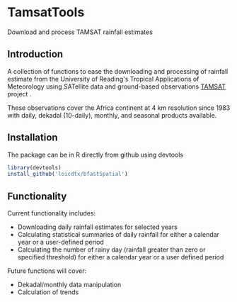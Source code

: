 # TamsatTools
Download and process TAMSAT rainfall estimates

## Introduction
A collection of functions to ease the downloading and processing of rainfall estimate from the University of Reading's Tropical Applications of Meteorology using SATellite data and ground-based observations [TAMSAT](http://www.tamsat.org.uk/) project .

These observations cover the Africa continent at 4 km resolution since 1983 with daily, dekadal (10-daily), monthly, and seasonal  products available.

## Installation

The package can be in R directly from github using devtools

```R
library(devtools)
install_github('loicdtx/bfastSpatial')
```
## Functionality

Current functionality includes:
- Downloading daily rainfall estimates for selected years
- Calculating statistical  summaries of daily rainfall for either a calendar  year or a user-defined period
- Calculating the number of rainy day (rainfall greater than zero or specified threshold) for either a calendar  year or a user defined period

Future functions will cover:
- Dekadal/monthly  data manipulation
- Calculation of trends
 
